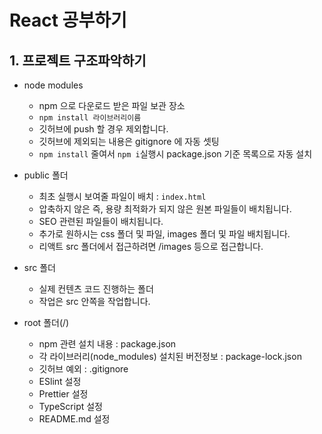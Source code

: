# React 공부하기

## 1. 프로젝트 구조파악하기

- node modules

  - npm 으로 다운로드 받은 파일 보관 장소
  - `npm install 라이브러리이름`
  - 깃허브에 push 할 경우 제외합니다.
  - 깃허브에 제외되는 내용은 gitignore 에 자동 셋팅
  - `npm install` 줄여서 `npm i`실행시 package.json 기준 목록으로 자동 설치

- public 폴더

  - 최초 실행시 보여줄 파일이 배치 : `index.html`
  - 압축하지 않은 즉, 용량 최적화가 되지 않은 원본 파일들이 배치됩니다.
  - SEO 관련된 파일들이 배치됩니다.
  - 추가로 원하시는 css 폴더 및 파일, images 폴더 및 파일 배치됩니다.
  - 리액트 src 폴더에서 접근하려면 /images 등으로 접근합니다.

- src 폴더

  - 실제 컨텐츠 코드 진행하는 폴더
  - 작업은 src 안쪽을 작업합니다.

- root 폴더(/)
  - npm 관련 설치 내용 : package.json
  - 각 라이브러리(node_modules) 설치된 버전정보 : package-lock.json
  - 깃허브 예외 : .gitignore
  - ESlint 설정
  - Prettier 설정
  - TypeScript 설정
  - README.md 설정
